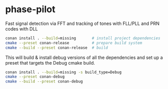 # phase-pilot

Fast signal detection via FFT and tracking of tones with FLL/PLL and PRN codes with DLL

```sh
conan install . --build=missing       # install project dependencies
cmake --preset conan-release          # prepare build system
cmake --build --preset conan-release  # build
```

This will build & install debug versions of all the dependencies and set up a preset that targets the Debug cmake build.

```sh
conan install . --build=missing -s build_type=Debug
cmake --preset conan-debug
cmake --build --preset conan-debug
```
